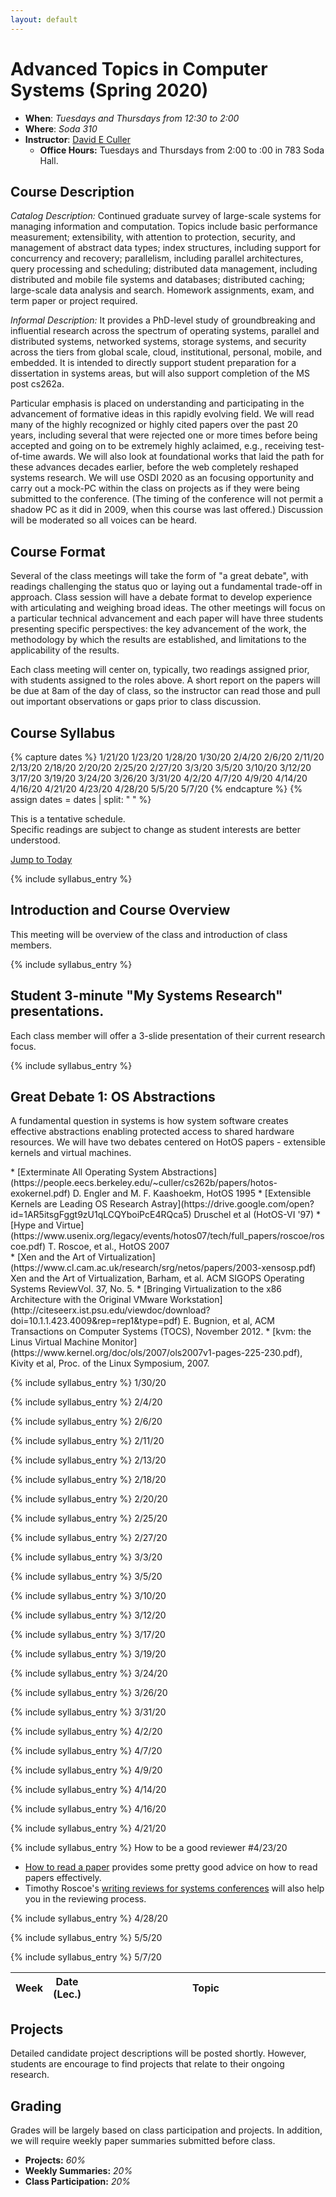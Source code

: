 ```yaml
---
layout: default
---
```


# Advanced Topics in Computer Systems (Spring 2020)

* **When**: *Tuesdays and Thursdays from 12:30 to 2:00*
* **Where**: *Soda 310*
* **Instructor**: [David E Culler](https://eecs.berkeley.edu/~culler)
   * **Office Hours:** Tuesdays and Thursdays from 2:00 to :00 in 783 Soda Hall.

## Course Description

*Catalog Description:* Continued graduate survey of large-scale systems for managing information and computation. Topics include basic performance measurement; extensibility, with attention to protection, security, and management of abstract data types; index structures, including support for concurrency and recovery; parallelism, including parallel architectures, query processing and scheduling; distributed data management, including distributed and mobile file systems and databases; distributed caching; large-scale data analysis and search. Homework assignments, exam, and term paper or project required.

*Informal Description:* It provides a PhD-level study of
groundbreaking and influential research across the spectrum of
operating systems, parallel and distributed systems, networked systems, storage
systems, and security across the tiers from global scale, cloud,
institutional, personal, mobile, and embedded.  It is intended to
directly support student preparation for a dissertation in systems
areas, but will also support completion of the MS post cs262a.

Particular emphasis is placed on understanding and participating in
the advancement of formative ideas in this rapidly evolving field.  We
will read many of the highly recognized or highly cited papers over
the past 20 years, including several that were rejected one or more
times before being accepted and going on to be extremely highly
aclaimed, e.g., receiving test-of-time awards.  We will
also look at foundational works that laid the path for these advances
decades earlier, before the web completely reshaped systems research.
We will use OSDI 2020 as an focusing opportunity and carry out a
mock-PC within the class on projects as if they were being submitted
to the conference.  (The timing of the conference will not permit a
shadow PC as it did in 2009, when this course was last offered.)
Discussion will be moderated so all voices can be heard.

## Course Format

Several of the class meetings will take the form of "a great debate",
with readings challenging the status quo or laying out a fundamental
trade-off in approach.  Class session will have a debate format to
develop experience with articulating and weighing broad ideas.  The
other meetings will focus on a particular technical advancement and
each paper will have three students presenting specific perspectives:
the key advancement of the work, the methodology by which the results
are established, and limitations to the applicability of the results.

Each class meeting will center on, typically, two readings assigned prior,
with students assigned to the roles above.  A short report on the papers
will be due at 8am of the day of class, so the instructor can read those
and pull out important observations or gaps prior to class discussion.

## Course Syllabus

<!-- This is the dates for all the lectures -->
{% capture dates %}
1/21/20
1/23/20
1/28/20
1/30/20
2/4/20
2/6/20
2/11/20
2/13/20
2/18/20
2/20/20
2/25/20
2/27/20
3/3/20
3/5/20
3/10/20
3/12/20
3/17/20
3/19/20
3/24/20
3/26/20
3/31/20
4/2/20
4/7/20
4/9/20
4/14/20
4/16/20
4/21/20
4/23/20
4/28/20
5/5/20
5/7/20
{% endcapture %}
{% assign dates = dates | split: " " %}

This is a tentative schedule.  
Specific readings are subject to change as student interests are
better understood.

<a href="#today"> Jump to Today </a>

<table class="table table-striped syllabus">
<thead>
   <tr>
      <th style="width: 5%"> Week </th>
      <th style="width: 10%"> Date (Lec.) </th>
      <th style="width: 85%"> Topic </th>
   </tr>
</thead>
<tbody>


{% include syllabus_entry %}
## Introduction and Course Overview

This meeting will be overview of the class and introduction of class members.

{% include syllabus_entry %}
## Student 3-minute "My Systems Research" presentations.
Each class member will offer a 3-slide presentation of
their current research focus.

{% include syllabus_entry %}
<!-- 1/28/20 -->
## Great Debate 1: OS Abstractions
A fundamental question in systems is how system software creates
effective abstractions enabling protected access to shared hardware
resources.  We will have two debates centered on HotOS
papers - extensible kernels and virtual machines.

<div class="reading">
<div class="required_reading" markdown="1">
* [Exterminate All Operating System Abstractions](https://people.eecs.berkeley.edu/~culler/cs262b/papers/hotos-exokernel.pdf) D. Engler and M. F. Kaashoekm, HotOS 1995
* [Extensible Kernels are Leading OS Research Astray](https://drive.google.com/open?id=1AR5itsgFggt9zU1qLCQYboiPcE4RQca5) Druschel et al (HotOS-VI '97)
* [Hype and Virtue](https://www.usenix.org/legacy/events/hotos07/tech/full_papers/roscoe/roscoe.pdf) T. Roscoe, et al., HotOS 2007
<div class="optional_reading" markdown="1">
* [Xen and the Art of Virtualization](https://www.cl.cam.ac.uk/research/srg/netos/papers/2003-xensosp.pdf) Xen and the Art of Virtualization, Barham, et al. ACM SIGOPS Operating Systems ReviewVol. 37, No. 5.
* [Bringing Virtualization to the x86 Architecture with the Original
VMware Workstation](http://citeseerx.ist.psu.edu/viewdoc/download?doi=10.1.1.423.4009&rep=rep1&type=pdf) E. Bugnion, et al, ACM Transactions on Computer Systems (TOCS), November 2012.
* [kvm: the Linus Virtual Machine Monitor](https://www.kernel.org/doc/ols/2007/ols2007v1-pages-225-230.pdf), Kivity et al, Proc. of the Linux Symposium, 2007.

</div>
</div>

{% include syllabus_entry %}
1/30/20
<div class="reading">
<div class="optional_reading" markdown="1">
</div>
</div>

{% include syllabus_entry %}
2/4/20
<div class="reading">
<div class="optional_reading" markdown="1">
</div>
</div>

{% include syllabus_entry %}
2/6/20
<div class="reading">
<div class="optional_reading" markdown="1">
</div>
</div>

{% include syllabus_entry %}
2/11/20
<div class="reading">
<div class="optional_reading" markdown="1">
</div>
</div>

{% include syllabus_entry %}
2/13/20
<div class="reading">
<div class="optional_reading" markdown="1">
</div>
</div>

{% include syllabus_entry %}
2/18/20
<div class="reading">
<div class="optional_reading" markdown="1">
</div>
</div>

{% include syllabus_entry %}
2/20/20
<div class="reading">
<div class="optional_reading" markdown="1">
</div>
</div>

{% include syllabus_entry %}
2/25/20
<div class="reading">
<div class="optional_reading" markdown="1">
</div>
</div>

{% include syllabus_entry %}
2/27/20
<div class="reading">
<div class="optional_reading" markdown="1">
</div>
</div>

{% include syllabus_entry %}
3/3/20
<div class="reading">
<div class="optional_reading" markdown="1">
</div>
</div>

{% include syllabus_entry %}
3/5/20
<div class="reading">
<div class="optional_reading" markdown="1">
</div>
</div>

{% include syllabus_entry %}
3/10/20
<div class="reading">
<div class="optional_reading" markdown="1">
</div>
</div>

{% include syllabus_entry %}
3/12/20
<div class="reading">
<div class="optional_reading" markdown="1">
</div>
</div>

{% include syllabus_entry %}
3/17/20
<div class="reading">
<div class="optional_reading" markdown="1">
</div>
</div>

{% include syllabus_entry %}
3/19/20
<div class="reading">
<div class="optional_reading" markdown="1">
</div>
</div>

{% include syllabus_entry %}
3/24/20
<div class="reading">
<div class="optional_reading" markdown="1">
</div>
</div>

{% include syllabus_entry %}
3/26/20
<div class="reading">
<div class="optional_reading" markdown="1">
</div>
</div>

{% include syllabus_entry %}
3/31/20
<div class="reading">
<div class="optional_reading" markdown="1">
</div>
</div>

{% include syllabus_entry %}
4/2/20
<div class="reading">
<div class="optional_reading" markdown="1">
</div>
</div>

{% include syllabus_entry %}
4/7/20
<div class="reading">
<div class="optional_reading" markdown="1">
</div>
</div>

{% include syllabus_entry %}
4/9/20
<div class="reading">
<div class="optional_reading" markdown="1">
</div>
</div>

{% include syllabus_entry %}
4/14/20
<div class="reading">
<div class="optional_reading" markdown="1">
</div>
</div>

{% include syllabus_entry %}
4/16/20
<div class="reading">
<div class="optional_reading" markdown="1">
</div>
</div>

{% include syllabus_entry %}
4/21/20
<div class="reading">
<div class="optional_reading" markdown="1">
</div>
</div>

{% include syllabus_entry %}
How to be a good reviewer
#4/23/20
<div class="reading">
<div class="optional_reading" markdown="1">

* [How to read a paper](https://web.stanford.edu/class/ee384m/Handouts/HowtoReadPaper.pdf) provides some pretty good advice on how to read papers effectively.
* Timothy Roscoe's [writing reviews for systems conferences](https://people.inf.ethz.ch/troscoe/pubs/review-writing.pdf) will also help you in the reviewing process.

</div>
</div>

{% include syllabus_entry %}
4/28/20
<div class="reading">
<div class="optional_reading" markdown="1">
</div>
</div>

{% include syllabus_entry %}
5/5/20
<div class="reading">
<div class="optional_reading" markdown="1">
</div>
</div>

{% include syllabus_entry %}
5/7/20
<div class="reading">
<div class="optional_reading" markdown="1">
</div>
</div>

</td>
</tr>
</tbody>
</table>

## Projects

Detailed candidate project descriptions will be posted shortly.  However, students are encourage to find projects that relate to their ongoing research.


## Grading

Grades will be largely based on class participation and projects.  In addition, we will require weekly paper summaries submitted before class.
* **Projects:** _60%_
* **Weekly Summaries:** _20%_
* **Class Participation:** _20%_

<script type="text/javascript">

var current_date = new Date();
var rows = document.getElementsByTagName("th");
var finished =  false;
for (var i = 1; i < rows.length && !finished; i++) {
   var r = rows[i];
   if (r.id.startsWith("counter_")) {
      var fields = r.id.split("_")
      var week_div_id = "week_" + fields[2]
      var lecture_date = new Date(fields[1] + " 23:59:00")
      if (current_date <= lecture_date) {
         finished = true;
         r.style.background = "orange"
         r.style.color = "black"
         var week_td = document.getElementById(week_div_id)
         week_td.style.background = "#043361"
         week_td.style.color = "white"
         var anchor = document.createElement("div")
         anchor.setAttribute("id", "today")
         week_td.prepend(anchor)
      }
   }
}

$(".reading").each(function(ind, elem) {
   var optional_reading = $(elem).find(".optional_reading");
   if(optional_reading.length == 1) {
      optional_reading = optional_reading[0];
      optional_reading.setAttribute("id", "optional_reading_" + ind);
      var button = document.createElement("button");
      button.setAttribute("class", "btn btn-primary btn-sm");
      button.setAttribute("type", "button");
      button.setAttribute("data-toggle", "collapse");
      button.setAttribute("data-target", "#optional_reading_" + ind);
      button.setAttribute("aria-expanded", "false");
      button.setAttribute("aria-controls", "#optional_reading_" + ind);
      optional_reading.setAttribute("class", "optional_reading_no_heading collapse")
      button.innerHTML = "Additional Optional Reading";
      optional_reading.before(button)
   }
   
})


$(".details").each(function(ind, elem) {
      elem.setAttribute("id", "details_" + ind);
      var button = document.createElement("button");
      button.setAttribute("class", "btn btn-primary btn-sm");
      button.setAttribute("type", "button");
      button.setAttribute("data-toggle", "collapse");
      button.setAttribute("data-target", "#details_" + ind);
      button.setAttribute("aria-expanded", "false");
      button.setAttribute("aria-controls", "#details_" + ind);
      elem.setAttribute("class", "details_no_heading collapse")
      button.innerHTML = "Detailed Description";
      elem.before(button)
   })

</script>


